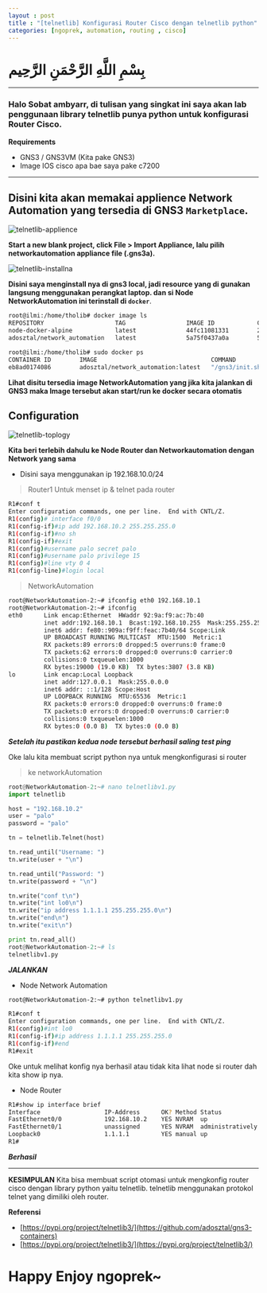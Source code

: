```yaml
---
layout : post
title : "[telnetlib] Konfigurasi Router Cisco dengan telnetlib python"
categories: [ngoprek, automation, routing , cisco]
---
```

# بِسْمِ اللَّهِ الرَّحْمَنِ الرَّحِيم
---

### Halo Sobat ambyarr, di tulisan yang singkat ini saya akan lab penggunaan library telnetlib punya python untuk konfigurasi Router Cisco.


**Requirements**
* GNS3 / GNS3VM (Kita pake GNS3)
* Image IOS cisco apa bae saya pake c7200

---

## Disini kita akan memakai applience Network Automation yang tersedia di GNS3 `Marketplace`.

![telnetlib-applience](https://raw.githubusercontent.com/ammarun11/ammarun11.github.io/master/static/img/_posts/telnetlib-applience-automation.png)

**Start a new blank project, click File > Import Appliance, lalu pilih networkautomation appliance file (.gns3a).**


![telnetlib-installna](https://raw.githubusercontent.com/ammarun11/ammarun11.github.io/master/static/img/_posts/telnetlib-installNA.png)


**Disini saya menginstall nya di gns3 local, jadi resource yang di gunakan langsung menggunakan perangkat laptop. dan si Node NetworkAutomation ini terinstall di `docker`**.

```BASH
root@ilmi:/home/tholib# docker image ls
REPOSITORY                    TAG                 IMAGE ID            CREATED             SIZE
node-docker-alpine            latest              44fc11081331        2 months ago        199MB
adosztal/network_automation   latest              5a75f0437a0a        5 months ago        597MB

root@ilmi:/home/tholib# sudo docker ps
CONTAINER ID        IMAGE                                COMMAND                  CREATED             STATUS              PORTS               NAMES
eb8ad0174086        adosztal/network_automation:latest   "/gns3/init.sh sh -c…"   About an hour ago   Up About an hour                        xenodochial_payne
```

**Lihat disitu tersedia image NetworkAutomation yang jika kita jalankan di GNS3 maka Image tersebut akan start/run ke docker secara otomatis**

## **Configuration**


![telnetlib-toplogy](https://raw.githubusercontent.com/ammarun11/ammarun11.github.io/master/static/img/_posts/telentlib-toplogy.png)

**Kita beri terlebih dahulu ke Node Router dan Networkautomation dengan Network yang sama**

* Disini saya menggunakan ip 192.168.10.0/24

>Router1 Untuk menset ip & telnet pada router 
```BASH
R1#conf t
Enter configuration commands, one per line.  End with CNTL/Z.
R1(config)# interface f0/0
R1(config-if)#ip add 192.168.10.2 255.255.255.0
R1(config-if)#no sh
R1(config-if)#exit
R1(config)#username palo secret palo
R1(config)#username palo privilege 15
R1(config)#line vty 0 4
R1(config-line)#login local
```

>NetworkAutomation
```BASH
root@NetworkAutomation-2:~# ifconfig eth0 192.168.10.1
root@NetworkAutomation-2:~# ifconfig
eth0      Link encap:Ethernet  HWaddr 92:9a:f9:ac:7b:40  
          inet addr:192.168.10.1  Bcast:192.168.10.255  Mask:255.255.255.0
          inet6 addr: fe80::909a:f9ff:feac:7b40/64 Scope:Link
          UP BROADCAST RUNNING MULTICAST  MTU:1500  Metric:1
          RX packets:89 errors:0 dropped:5 overruns:0 frame:0
          TX packets:62 errors:0 dropped:0 overruns:0 carrier:0
          collisions:0 txqueuelen:1000 
          RX bytes:19000 (19.0 KB)  TX bytes:3807 (3.8 KB)
lo        Link encap:Local Loopback  
          inet addr:127.0.0.1  Mask:255.0.0.0
          inet6 addr: ::1/128 Scope:Host
          UP LOOPBACK RUNNING  MTU:65536  Metric:1
          RX packets:0 errors:0 dropped:0 overruns:0 frame:0
          TX packets:0 errors:0 dropped:0 overruns:0 carrier:0
          collisions:0 txqueuelen:1000 
          RX bytes:0 (0.0 B)  TX bytes:0 (0.0 B)
```

***Setelah itu pastikan kedua node tersebut berhasil saling test ping***

Oke lalu kita membuat script python nya untuk mengkonfigurasi si router

>ke networkAutomation

```python
root@NetworkAutomation-2:~# nano telnetlibv1.py
import telnetlib

host = "192.168.10.2"
user = "palo"
password = "palo"

tn = telnetlib.Telnet(host)

tn.read_until("Username: ")
tn.write(user + "\n")

tn.read_until("Password: ")
tn.write(password + "\n")

tn.write("conf t\n")
tn.write("int lo0\n")
tn.write("ip address 1.1.1.1 255.255.255.0\n")
tn.write("end\n")
tn.write("exit\n")

print tn.read_all() 
root@NetworkAutomation-2:~# ls
telnetlibv1.py
```

***JALANKAN***

* Node Network Automation

```BASH
root@NetworkAutomation-2:~# python telnetlibv1.py 

R1#conf t
Enter configuration commands, one per line.  End with CNTL/Z.
R1(config)#int lo0
R1(config-if)#ip address 1.1.1.1 255.255.255.0
R1(config-if)#end
R1#exit
```

Oke untuk melihat konfig nya berhasil atau tidak kita lihat node si router dah kita show ip nya.

* Node Router

```BASH
R1#show ip interface brief 
Interface                  IP-Address      OK? Method Status                Protocol
FastEthernet0/0            192.168.10.2    YES NVRAM  up                    up      
FastEthernet0/1            unassigned      YES NVRAM  administratively down down        
Loopback0                  1.1.1.1         YES manual up                    up      
R1#
```

***Berhasil***

---
**KESIMPULAN**
Kita bisa membuat script otomasi untuk mengkonfig router cisco dengan library python yaitu telnetlib. telnetlib menggunakan protokol telnet yang dimiliki oleh router.



**Referensi**
* [https://pypi.org/project/telnetlib3/](https://github.com/adosztal/gns3-containers)
* [https://pypi.org/project/telnetlib3/](https://pypi.org/project/telnetlib3/)




# Happy Enjoy ngoprek~
